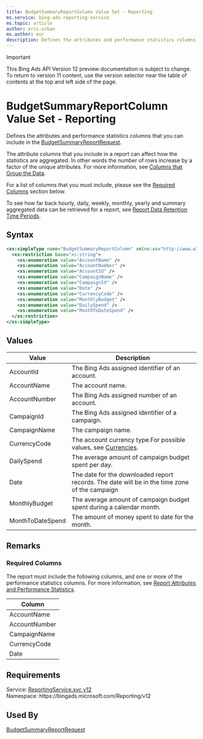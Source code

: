 ```yaml
---
title: BudgetSummaryReportColumn Value Set - Reporting
ms.service: bing-ads-reporting-service
ms.topic: article
author: eric-urban
ms.author: eur
description: Defines the attributes and performance statistics columns that you can include in the BudgetSummaryReportRequest.
---
```

> [!IMPORTANT]
> This Bing Ads API Version 12 preview documentation is subject to change. To return to version 11 content, use the version selector near the table of contents at the top and left side of the page.

# BudgetSummaryReportColumn Value Set - Reporting
Defines the attributes and performance statistics columns that you can include in the [BudgetSummaryReportRequest](budgetsummaryreportrequest.md).

The attribute columns that you include in a report can affect how the statistics are aggregated. In other words the number of rows increase by a factor of the unique attributes. For more information, see [Columns that Group the Data](../guides/reports.md#columnsdata).

For a list of columns that you must include, please see the [Required Columns](#requiredcolumns) section below.

To see how far back hourly, daily, weekly, monthly, yearly and summary aggregated data can be retrieved for a report, see [Report Data Retention Time Periods](../guides/report-data-retention-time-periods.md).

## Syntax
```xml
<xs:simpleType name="BudgetSummaryReportColumn" xmlns:xs="http://www.w3.org/2001/XMLSchema">
  <xs:restriction base="xs:string">
    <xs:enumeration value="AccountName" />
    <xs:enumeration value="AccountNumber" />
    <xs:enumeration value="AccountId" />
    <xs:enumeration value="CampaignName" />
    <xs:enumeration value="CampaignId" />
    <xs:enumeration value="Date" />
    <xs:enumeration value="CurrencyCode" />
    <xs:enumeration value="MonthlyBudget" />
    <xs:enumeration value="DailySpend" />
    <xs:enumeration value="MonthToDateSpend" />
  </xs:restriction>
</xs:simpleType>
```

## <a name="values"></a>Values

|Value|Description|
|-----------|---------------|
|<a name="accountid"></a>AccountId|The Bing Ads assigned identifier of an account.|
|<a name="accountname"></a>AccountName|The account name.|
|<a name="accountnumber"></a>AccountNumber|The Bing Ads assigned number of an account.|
|<a name="campaignid"></a>CampaignId|The Bing Ads assigned identifier of a campaign.|
|<a name="campaignname"></a>CampaignName|The campaign name.|
|<a name="currencycode"></a>CurrencyCode|The account currency type.For possible values, see [Currencies](../guides/currencies.md).|
|<a name="dailyspend"></a>DailySpend|The average amount of campaign budget spent per day.|
|<a name="date"></a>Date|The date for the downloaded report records. The date will be in the time zone of the campaign|
|<a name="monthlybudget"></a>MonthlyBudget|The average amount of campaign budget spent during a calendar month.|
|<a name="monthtodatespend"></a>MonthToDateSpend|The amount of money spent to date for the month.|

## <a name="remarks"></a>Remarks
### <a name="requiredcolumns"></a>Required Columns
The report must include the following columns, and one or more of the performance statistics columns. For more information, see [Report Attributes and Performance Statistics](../guides/report-attributes-performance-statistics.md).

|Column|
|----------|
|AccountName|
|AccountNumber|
|CampaignName|
|CurrencyCode|
|Date|

## Requirements
Service: [ReportingService.svc v12](https://reporting.api.bingads.microsoft.com/Api/Advertiser/Reporting/v12/ReportingService.svc)  
Namespace: https\://bingads.microsoft.com/Reporting/v12  

## Used By
[BudgetSummaryReportRequest](budgetsummaryreportrequest.md)  
